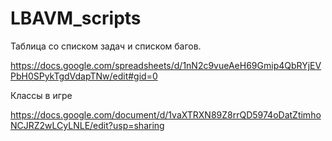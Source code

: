 # LBAVM_scripts
Таблица со списком задач и списком багов.

https://docs.google.com/spreadsheets/d/1nN2c9vueAeH69Gmip4QbRYjEVPbH0SPykTgdVdapTNw/edit#gid=0

Классы в игре

https://docs.google.com/document/d/1vaXTRXN89Z8rrQD5974oDatZtimhoNCJRZ2wLCyLNLE/edit?usp=sharing
